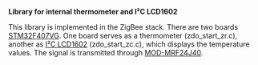 **Library for internal thermometer and I²C LCD1602**

This library is implemented in the ZigBee stack. There are two boards [STM32F407VG](http://www.st.com/en/evaluation-tools/stm32f4discovery.html). One board serves as a thermometer (zdo_start_zr.c), another as [I²C LCD1602](http://wiki.sunfounder.cc/index.php?title=I%C2%B2C_LCD1602) (zdo_start_zc.c), which displays the temperature values. The signal is transmitted through [MOD-MRF24J40](https://www.olimex.com/Products/Modules/RF/MOD-MRF24J40/).
